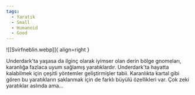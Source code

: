 ```yaml
---
tags:
  - Yaratık
  - Small
  - Humanoid
  - Good
---  
```

  
![[Svirfneblin.webp]]{ align=right }  
  
Underdark'ta yaşasa da ilginç olarak iyimser olan derin bölge gnomeları, karanlığa fazlaca uyum sağlamış yaratıklardır. Underdark'ta hayatta kalabilmek için çeşitli yöntemler geliştirmişler tabii. Karanlıkta kartal gibi gören bu yaratıkların saklanmak için de farklı büyülü özellikleri var. Çok zeki yaratıklar aslında ama...